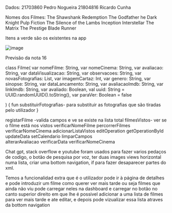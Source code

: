 Dados:
	21703860 Pedro Nogueira
	21804816 Ricardo Cunha
	
Nomes dos Filmes:
	The Shawshank Redemption
	The Godfather
	he Dark Knight
	Pulp Fiction
	The Silence of the Lambs
	Inception
	Interstellar
	The Matrix
	The Prestige
	Blade Runner
	
  
Itens a verde são os existentes na app

![image](https://user-images.githubusercontent.com/43844932/234086064-a02aa01b-5d10-4b9d-8213-6dd0546f360d.png)


Previsão da nota 16

class Filme(
    var nomeFilme: String,
    var nomeCinema: String,
    var avaliacao: String,
    var dataVisualizacao: String,
    var observacoes: String,
    var novasFotografias: List<String>,
    var imagemCartaz: Int,
    var genero: String,
    var sinopse: String,
    var dataLancamento: String,
    var avaliacaoImdb: String,
    var linkImdb: String,
    var avaliado: Boolean,
    val uuid: String = UUID.randomUUID().toString(),
    var paraVer: Boolean = false

) {
    fun substituirFotografias- para substituir as fotografias que são tiradas pelo utilizador 
}

registarFilme -valida campos e ve se existe na lista total
filmesVistos- ver se o filme está nos vistos
verificarNomeFilme
percorrerFilmes
verificarNomeCinema
adicionarListaVistos
editOperation
getOperationById
updateData
setCalendario
limparCampos  
alterarAvaliacao
verificarData
verificarNomeCinema

	
Chat gpt, stack overflow e youtube foram usados para fazer varios pedaços de codigo, o botão de pesquisa por voz, ter duas images views horizontal numa lista, criar uma bottom navigation, if para fazer desaparecer partes do xml.
	
Temos a funcionalidad extra que é o utilizador pode ir à página de detalhes e pode introduzir um filme como querer ver mais tarde ou seja filmes que ainda não viu pode carregar neles na dashboard e carregar no botão no canto superior direito em que lhe é possivel adicionar a uma lista de filmes para ver mais tarde e ate editar, e depois pode vizualizar essa lista atraves da bottom navigation 
